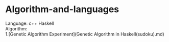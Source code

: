 # Algorithm-and-languages  
Language: c++  Haskell  
Algorithm:   
  1.[Genetic Algorithm Experiment](Genetic Algorithm in Haskell(sudoku).md)

